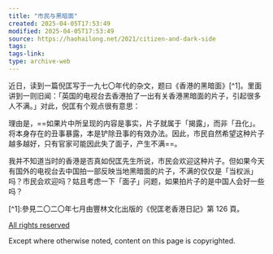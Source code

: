 ```yaml
---
title: "市民与黑暗面"
created: 2025-04-05T17:53:49
modified: 2025-04-05T17:53:49
source: https://haohailong.net/2021/citizen-and-dark-side
tags:
tags-link:
type: archive-web
---
```

近日，读到一篇倪匡写于一九七〇年代的杂文，题曰《香港的黑暗面》\[^1\]。里面讲到一则旧闻：「英国的电视台去香港拍了一出有关香港黑暗面的片子，引起很多人不满。」对此，倪匡有个观点很有意思：

理由是，==如果片中所呈现的内容是事实，片子就属于「揭露」，而非「丑化」。将本身存在的丑事暴露，本是铲除丑事的有效办法。因此，市民自然希望这种片子越多越好，只有官家可能因此失了面子，产生不满==。

我并不知道当时的香港是否真如倪匡先生所说，市民会欢迎这种片子。但如果今天有国外的电视台去中国拍一部反映当地黑暗面的片子，不满的仅仅是「当权派」吗？市民会欢迎吗？姑且考虑一下「面子」问题，如果拍片子的是中国人会好一些吗？

\[^1\]:參見二〇二〇年七月由豐林文化出版的《倪匡老香港日記》第 126 頁。

[All rights reserved](https://wikipedia.org/wiki/Copyright)

Except where otherwise noted, content on this page is copyrighted.
